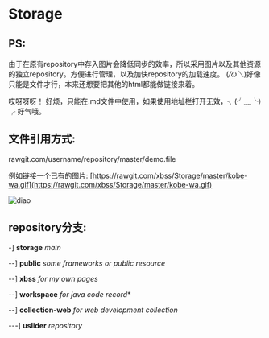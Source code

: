 # Storage
## PS:

由于在原有repository中存入图片会降低同步的效率，所以采用图片以及其他资源的独立repository。方便进行管理，以及加快repository的加载速度。
(*/ω＼*)好像只能是文件才行，本来还想要把其他的html都能做链接来着。

哎呀呀呀！ 好烦，只能在.md文件中使用，如果使用地址栏打开无效，╮(╯﹏╰）╭
好气哦。

## 文件引用方式:
rawgit.com/username/repository/master/demo.file

例如链接一个已有的图片:
[https://rawgit.com/xbss/Storage/master/kobe-wa.gif](https://rawgit.com/xbss/Storage/master/kobe-wa.gif)

![diao](https://rawgit.com/xbss/Storage/master/kobe-wa.gif)


## repository分支:

-] **storage** *main*

--] **public** *some frameworks or public resource*

--] **xbss** *for my own pages*

--] **workspace** *for java code record**

--] **collection-web** *for web development collection*

---]  **uslider** *repository*

